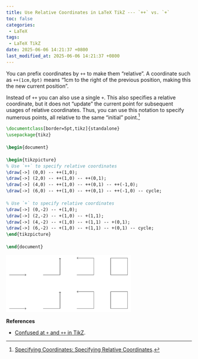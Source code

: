 ```yaml
---
title: Use Relative Coordinates in LaTeX TikZ --- `++` vs. `+`
toc: false
categories:
 - LaTeX
tags:
 - LaTeX TikZ
date: 2025-06-06 14:21:37 +0800
last_modified_at: 2025-06-06 14:21:37 +0800
---
```


<div class="quote--left" markdown="1">

You can prefix coordinates by `++` to make them “relative”. A coordinate such as `++(1cm,0pt)` means “1cm to the right of the previous position, making this the new current position”.

Instead of `++` you can also use a single `+`. This also specifies a relative coordinate, but it does not “update” the current point for subsequent usages of relative coordinates. Thus, you can use this notation to specify numerous points, all relative to the same “initial” point.[^1]

</div>

```latex
\documentclass[border=5pt,tikz]{standalone}
\usepackage{tikz}

\begin{document}

\begin{tikzpicture}
% Use `++` to specify relative coordinates
\draw[->] (0,0) -- ++(1,0);
\draw[->] (2,0) -- ++(1,0) -- ++(0,1);
\draw[->] (4,0) -- ++(1,0) -- ++(0,1) -- ++(-1,0);
\draw[->] (6,0) -- ++(1,0) -- ++(0,1) -- ++(-1,0) -- cycle;

% Use `+` to specify relative coordinates
\draw[->] (0,-2) -- +(1,0);
\draw[->] (2,-2) -- +(1,0) -- +(1,1);
\draw[->] (4,-2) -- +(1,0) -- +(1,1) -- +(0,1);
\draw[->] (6,-2) -- +(1,0) -- +(1,1) -- +(0,1) -- cycle;
\end{tikzpicture}

\end{document}
```

<img src="https://raw.githubusercontent.com/HelloWorld-1017/blog-images-1/main/imgs/202506061426053.png" alt="img-1" style="width:67%;" />

<br>

**References**

- [Confused at `+` and `++` in TikZ](https://tex.stackexchange.com/questions/113283/confused-at-and-in-tikz).

[^1]: [Specifying Coordinates: Specifying Relative Coordinates](https://tikz.dev/tikz-coordinates#sec-13.4.1).



